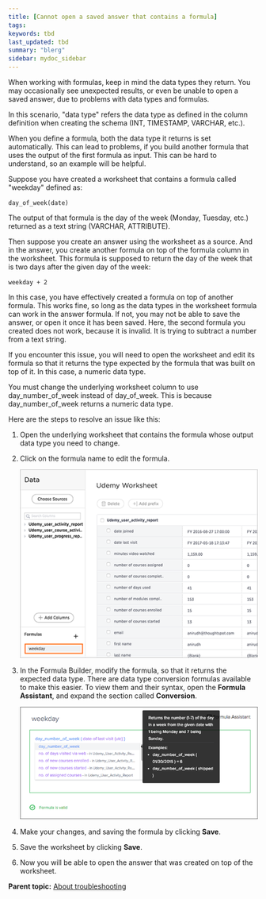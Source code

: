 ```yaml
---
title: [Cannot open a saved answer that contains a formula]
tags: 
keywords: tbd
last_updated: tbd
summary: "blerg"
sidebar: mydoc_sidebar
---
```

When working with formulas, keep in mind the data types they return. You may occasionally see unexpected results, or even be unable to open a saved answer, due to problems with data types and formulas.

In this scenario, "data type" refers the data type as defined in the column definition when creating the schema (INT, TIMESTAMP, VARCHAR, etc.).

When you define a formula, both the data type it returns is set automatically. This can lead to problems, if you build another formula that uses the output of the first formula as input. This can be hard to understand, so an example will be helpful.

Suppose you have created a worksheet that contains a formula called "weekday" defined as:

```
day_of_week(date)
```

The output of that formula is the day of the week (Monday, Tuesday, etc.) returned as a text string (VARCHAR, ATTRIBUTE).

Then suppose you create an answer using the worksheet as a source. And in the answer, you create another formula on top of the formula column in the worksheet. This formula is supposed to return the day of the week that is two days after the given day of the week:

```
weekday + 2
```

In this case, you have effectively created a formula on top of another formula. This works fine, so long as the data types in the worksheet formula can work in the answer formula. If not, you may not be able to save the answer, or open it once it has been saved. Here, the second formula you created does not work, because it is invalid. It is trying to subtract a number from a text string.

If you encounter this issue, you will need to open the worksheet and edit its formula so that it returns the type expected by the formula that was built on top of it. In this case, a numeric data type.

You must change the underlying worksheet column to use day_number_of_week instead of day_of_week. This is because day_number_of_week returns a numeric data type.

Here are the steps to resolve an issue like this:

1.   Open the underlying worksheet that contains the formula whose output data type you need to change.
2.   Click on the formula name to edit the formula.

     ![](../../images/edit_formula.png "Edit the formula")

3.   In the Formula Builder, modify the formula, so that it returns the expected data type. There are data type conversion formulas available to make this easier. To view them and their syntax, open the **Formula Assistant**, and expand the section called **Conversion**.

     ![](../../images/modify_formula.png "Changing the formula to return a different data type")

4.   Make your changes, and saving the formula by clicking **Save**.
5.   Save the worksheet by clicking **Save**.
6.   Now you will be able to open the answer that was created on top of the worksheet.

**Parent topic:** [About troubleshooting](../../admin/troubleshooting/troubleshooting_intro.html)
